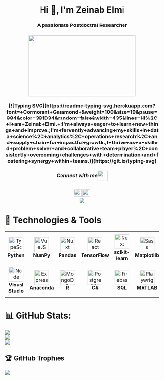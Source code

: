 <h1 align="center">Hi 👋, I'm Zeinab Elmi</h1>
<h3 align="center">A passionate Postdoctral Researcher</h3>

<h3 align="center">    <img src="https://github.com/Zeinabelmi/Zeinabelmi/assets/114510150/a0c9dc81-2da3-4094-a624-f2f90c7df5fd" width="350px" height="200px" />

   <br/>  
   <br/> 
   [![Typing SVG](https://readme-typing-svg.herokuapp.com?font=+Cormorant+Garamond+&weight=100&size=19&pause=984&color=3B1D34&random=false&width=435&lines=Hi%2C+I+am+Zeinab+Elmi.+;I'm+always+eager+to+learn+new+things+and+improve.;I'm+fervently+advancing+my+skills+in+data+science%2C+analytics%2C+operations+research%2C+and+supply+chain+for+impactful+growth.;I+thrive+as+a+skilled+problem+solver+and+collaborative+team+player%2C+consistently+overcoming+challenges+with+determination+and+fostering+synergy+within+teams.)](https://git.io/typing-svg) 
   <br />

<div align="center">
  <h5 align="center">Connect with me<img align="center" src="https://github.com/rajput2107/rajput2107/blob/master/Assets/Handshake.gif" height="33px" /></h5> 
</div>

<div align="center">
<a href="mailto:elmi.zeinab@gmail.com"><img src="https://img.shields.io/badge/Gmail-D14836?style=for-the-badge&logo=gmail&logoColor=white" height=25></a>
<a href="https://www.linkedin.com/in/zeinabelmi"><img src="https://img.shields.io/badge/linkedin-%230077B5.svg?&style=for-the-badge&logo=linkedin&logoColor=white" height=25></a>
</div>

<div align="center">
  <img src="https://profile-counter.glitch.me/zeinabelmi/count.svg?" />
</div>

# 🔧 Technologies & Tools

<table>
  <tr>
    <td align="center" height="108" width="108">
      <img
        src="https://cdn.jsdelivr.net/gh/devicons/devicon@latest/icons/python/python-original.svg"
        width="48"
        height="48"
        alt="TypeScript"
      />
      <br /><strong>Python</strong>
    </td>
    <td align="center" height="108" width="108">
      <img
        src="https://cdn.jsdelivr.net/gh/devicons/devicon@latest/icons/numpy/numpy-original.svg"
        width="48"
        height="48"
        alt="VueJS"
      />
      <br /><strong>NumPy</strong>
    </td>
    <td align="center" height="108" width="108">
      <img
        src="https://cdn.jsdelivr.net/gh/devicons/devicon@latest/icons/pandas/pandas-original.svg"
        width="48"
        height="48"
        alt="Nuxt"
      />
      <br /><strong>Pandas</strong>
    </td>
    <td align="center" height="108" width="108">
      <img
        src="https://cdn.jsdelivr.net/gh/devicons/devicon@latest/icons/tensorflow/tensorflow-original.svg"
        width="48"
        height="48"
        alt="React"
      />
      <br /><strong>TensorFlow</strong>
    </td>
    <td align="center" height="108" width="108">
      <img
        src="https://cdn.jsdelivr.net/gh/devicons/devicon@latest/icons/scikitlearn/scikitlearn-original.svg"
        width="48"
        height="48"
        alt="Next"
      />
      <br /><strong>scikit-learn</strong>
    </td>
    <td align="center" height="108" width="108">
      <img
        src="https://cdn.jsdelivr.net/gh/devicons/devicon@latest/icons/matplotlib/matplotlib-original.svg"
        width="48"
        height="48"
        alt="Sass"
      />
      <br /><strong>Matplotlib</strong>
    </td>
    <td align="center" height="108" width="108">
      <img
        src="https://cdn.jsdelivr.net/gh/devicons/devicon@latest/icons/pycharm/pycharm-original.svg"
        width="48"
        height="48"
        alt="Tailwind"
      />
      <br /><strong>PyCharm</strong>
    </td>
    <td align="center" height="108" width="108">
      <img
        src="https://cdn.jsdelivr.net/gh/devicons/devicon@latest/icons/jupyter/jupyter-original.svg"
        width="48"
        height="48"
        alt="Material UI"
      />
      <br /><strong>Project Jupyter</strong>
    </td>
  </tr>
  <tr>
    <td align="center" height="108" width="108">
      <img
        src="https://cdn.jsdelivr.net/gh/devicons/devicon@latest/icons/visualstudio/visualstudio-original.svg" 
        width="48"
        height="48"
        alt="Node"
      />
      <br /><strong>Visual Studio</strong>
    </td>
    <td align="center" height="108" width="108">
      <img
        src="https://cdn.jsdelivr.net/gh/devicons/devicon@latest/icons/anaconda/anaconda-original.svg"
        width="48"
        height="48"
        alt="Express"
      />
      <br /><strong>Anaconda</strong>
    </td>
    <td align="center" height="108" width="108">
      <img
        src="https://cdn.jsdelivr.net/gh/devicons/devicon@latest/icons/r/r-original.svg"
        width="48"
        height="48"
        alt="MongoDB"
      />
      <br /><strong>R</strong>
    </td>
    <td align="center" height="108" width="108">
      <img
        src="https://cdn.jsdelivr.net/gh/devicons/devicon@latest/icons/csharp/csharp-original.svg"
        width="48"
        height="48"
        alt="PostgreSQL"
      />
      <br /><strong>C#</strong>
    </td>
    <td align="center" height="108" width="108">
      <img
        src="https://cdn.jsdelivr.net/gh/devicons/devicon@latest/icons/azuresqldatabase/azuresqldatabase-original.svg"
        width="48"
        height="48"
        alt="Firebase"
      />
      <br /><strong>SQL </strong>
    </td>
    <td align="center" height="108" width="108">
      <img
        src="https://cdn.jsdelivr.net/gh/devicons/devicon@latest/icons/matlab/matlab-original.svg"
        width="48"
        height="48"
        alt="Playwright"
      />
      <br /><strong>MATLAB</strong>
    </td>
    <td align="center" height="108" width="108">
      <img
        src="https://cdn.jsdelivr.net/gh/devicons/devicon@latest/icons/ubuntu/ubuntu-original.svg"
        width="48"
        height="48"
        alt="Docker"
      />
      <br /><strong>Ubuntu</strong>
    </td>
    <td align="center" height="108" width="108">
      <img
        src="https://cdn.jsdelivr.net/gh/devicons/devicon@latest/icons/linux/linux-original.svg"
        width="48"
        height="48"
        alt="AWS"
      />
      <br /><strong>Linux</strong>
    </td>
  </tr>
</table>

# 📊 GitHub Stats:
![](https://github-readme-stats.vercel.app/api?username=zeinabelmi&theme=default&hide_border=false&include_all_commits=false&count_private=false)<br/>
![](https://github-readme-streak-stats.herokuapp.com/?user=zeinabelmi&theme=default&hide_border=false)<br/>
![](https://github-readme-stats.vercel.app/api/top-langs/?username=zeinabelmi&theme=default&hide_border=false&include_all_commits=false&count_private=false&layout=compact)

## 🏆 GitHub Trophies
![](https://github-profile-trophy.vercel.app/?username=zeinabelmi&theme=radical&no-frame=false&no-bg=true&margin-w=4)
